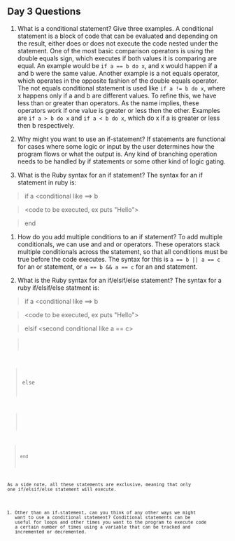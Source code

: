 ## Day 3 Questions

1. What is a conditional statement? Give three examples.
A conditional statement is a block of code that can be evaluated and depending on the result, either does or does not execute the code nested under the statement. One of the most basic comparison operators is using the double equals sign, which executes if both values it is comparing are equal. An example would be `if a == b do x`, and x would happen if a and b were the same value. Another example is a not equals operator, which operates in the opposite fashion of the double equals operator. The not equals conditional statement is used like `if a != b do x`, where x happens only if a and b are different values. To refine this, we have less than or greater than operators. As the name implies, these operators work if one value is greater or less then the other. Examples are `if a > b do x` and `if a < b do x`, which do x if a is greater or less then b respectively.

1. Why might you want to use an if-statement?
If statements are functional for cases where some logic or input by the user determines how the program flows or what the output is. Any kind of branching operation needs to be handled by if statements or some other kind of logic gating.

1. What is the Ruby syntax for an if statement?
The syntax for an if statement in ruby is:

> if a <conditional like ==> b

>   <code to be executed, ex puts "Hello">

> end

1. How do you add multiple conditions to an if statement?
To add multiple conditionals, we can use and and or operators. These operators stack multiple conditionals across the statement, so that all conditions must be true before the code executes. The syntax for this is `a == b || a == c` for an or statement, or `a == b && a == c` for an and statement.

1. What is the Ruby syntax for an if/elsif/else statement?
The syntax for a ruby if/elsif/else statment is:

> if a <conditional like ==> b

>   <code to be executed, ex puts "Hello">

> elsif <second conditional like a == c>

>   <code to be executed if elsif is true>

> else

>   <code to be executed if none of the above are true>

> end

As a side note, all these statements are exclusive, meaning that only one if/elsif/else statement will execute.

1. Other than an if-statement, can you think of any other ways we might want to use a conditional statement?
Conditional statements can be useful for loops and other times you want to the program to execute code a certain number of times using a variable that can be tracked and incremented or decremented.
